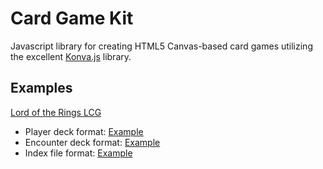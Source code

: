 # Card Game Kit
Javascript library for creating HTML5 Canvas-based card games utilizing the excellent [Konva.js](https://konvajs.org/) library.

## Examples
[Lord of the Rings LCG](https://duroyprofundo.github.io/card-game-kit/games/lotr-lcg/)
- Player deck format: [Example](https://github.com/duroyprofundo/card-game-kit/blob/main/games/lotr-lcg/decks/seastanssinglecoresetsolo-2.0.o8d)
- Encounter deck format: [Example](https://github.com/duroyprofundo/card-game-kit/blob/main/games/lotr-lcg/decks/Q01.1-Passage-Through-Mirkwood.o8d)
- Index file format: [Example](https://github.com/duroyprofundo/card-game-kit/blob/main/games/lotr-lcg/decks/index.json)